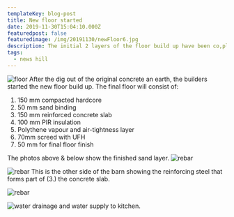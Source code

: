 ```yaml
---
templateKey: blog-post
title: New floor started
date: 2019-11-30T15:04:10.000Z
featuredpost: false
featuredimage: /img/20191130/newFloor6.jpg
description: The initial 2 layers of the floor build up have been co,pleted.
tags:
  - news hill
---
```

![floor](/img/20191130/newFloor6.jpg)
After the dig out of the original concrete an earth, the builders started the new floor build up. The final floor will consist of:
1. 150 mm compacted hardcore
2. 50 mm sand binding
3. 150 mm reinforced concrete slab
4. 100 mm PIR insulation
5. Polythene vapour and air-tightness layer
6. 70mm screed with UFH
7. 50 mm for final floor finish

The photos above & below show the finished sand layer.
![rebar](/img/20191130/newFloor2.jpg)

![rebar](/img/20191130/newFloor3.jpg)
This is the other side of the barn showing the reinforcing steel that forms part of (3.) the concrete slab.

![rebar](/img/20191130/newFloor4.jpg) 

![water](/img/20191130/newFloor1.jpg)
drainage and water supply to kitchen.
